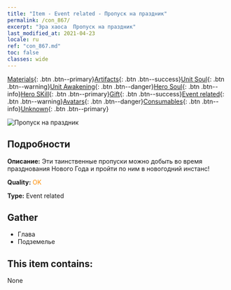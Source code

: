 ```yaml
---
title: "Item - Event related - Пропуск на праздник"
permalink: /con_867/
excerpt: "Эра хаоса  Пропуск на праздник"
last_modified_at: 2021-04-23
locale: ru
ref: "con_867.md"
toc: false
classes: wide
---
```

 [Materials](/ItemsRU/){: .btn .btn--primary}[Artifacts](/ItemsRU/Artifacts/){: .btn .btn--success}[Unit Soul](/ItemsRU/UnitSoul/){: .btn .btn--warning}[Unit Awakening](/ItemsRU/UnitAwakening/){: .btn .btn--danger}[Hero Soul](/ItemsRU/HeroSoul/){: .btn .btn--info}[Hero SKill](/ItemsRU/HeroSkill/){: .btn .btn--primary}[Gift](/ItemsRU/Gift/){: .btn .btn--success}[Event related](/ItemsRU/Events/){: .btn .btn--warning}[Avatars](/ItemsRU/Avatars/){: .btn .btn--danger}[Consumables](/ItemsRU/Consumables/){: .btn .btn--info}[Unknown](/ItemsRU/Unknown/){: .btn .btn--primary}

 ![Пропуск на праздник](/images/t/i_31046.png)

## Подробности
 **Описание:** Эти таинственные пропуски можно добыть во время празднования Нового Года и пройти по ним в новогодний инстанс!

 **Quality:** <span style="color: #FF8C00">OK</span>

 **Type:** Event related

## Gather

*    Глава 
*    Подземелье 

## This item contains:

  None

